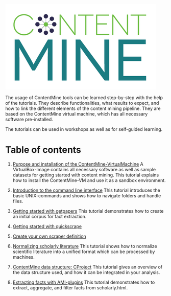 ![ContentMine logo](https://github.com/ContentMine/assets/blob/master/png/Content_mine(small).png)

The usage of ContentMine tools can be learned step-by-step with the help of the tutorials. They describe functionalities, what results to expect, and how to link the different elements of the content mining pipeline. They are based on the ContentMine virtual machine, which has all necessary software pre-installed.

The tutorials can be used in workshops as well as for self-guided learning.

# Table of contents

1. [Purpose and installation of the ContentMine-VirtualMachine](vms/README.md)
A VirtualBox-Image contains all necessary software as well as sample datasets for getting started with content mining. This tutorial explains how to install the ContentMine-VM and use it as a sandbox environment.

1. [Introduction to the command line interface](shell/README.md)
This tutorial introduces the basic UNIX-commands and shows how to navigate folders and handle files.

1. [Getting started with getpapers](getpapers/README.md)
This tutorial demonstrates how to create an initial corpus for fact extraction.

1. [Getting started with quickscrape](quickscrape/README.md)

1. [Create your own scraper definition](journal-scrapers/README.md)

1. [Normalizing scholarly literature](norma/README.md)
This tutorial shows how to normalize scientific literature into a unified format which can be processed by machines.

1. [ContentMine data structure: CProject](cproject/README.md)
This tutorial gives an overview of the data structure used, and how it can be integrated in your analysis.

1. [Extracting facts with AMI-plugins](ami/README.md)
This tutorial demonstrates how to extract, aggregate, and filter facts from scholarly.html.